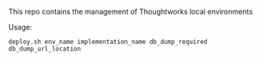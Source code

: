 This repo contains the management of Thoughtworks local environments

Usage: 
```
deploy.sh env_name implementation_name db_dump_required db_dump_url_location
```

